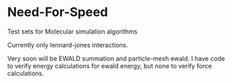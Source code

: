 # Need-For-Speed
Test sets for Molecular simulation algorithms

Currently only lennard-jones interactions.

Very soon will be EWALD summation and particle-mesh ewald. I have code to verify energy calculations for ewald energy, but none to verify force calculations. 
